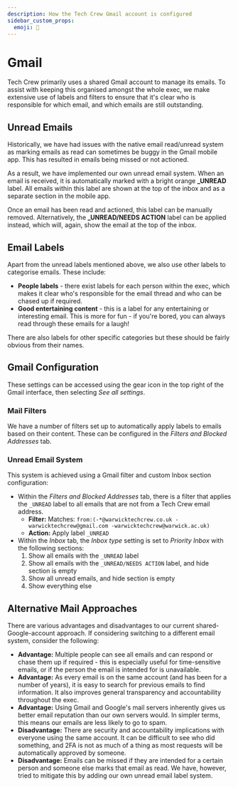 ```yaml
---
description: How the Tech Crew Gmail account is configured
sidebar_custom_props:
  emoji: 📨
---
```


# Gmail

Tech Crew primarily uses a shared Gmail account to manage its emails. To assist with keeping this organised amongst the
whole exec, we make extensive use of labels and filters to ensure that it's clear who is responsible for which email,
and which emails are still outstanding.

## Unread Emails

Historically, we have had issues with the native email read/unread system as marking emails as read can sometimes be
buggy in the Gmail mobile app. This has resulted in emails being missed or not actioned.

As a result, we have implemented our own unread email system. When an email is received, it is automatically marked with
a bright orange **\_UNREAD** label. All emails within this label are shown at the top of the inbox and as a separate
section in the mobile app.

Once an email has been read and actioned, this label can be manually removed. Alternatively, the **\_UNREAD/NEEDS
ACTION** label can be applied instead, which will, again, show the email at the top of the inbox.

## Email Labels

Apart from the unread labels mentioned above, we also use other labels to categorise emails. These include:

- **People labels** - there exist labels for each person within the exec, which makes it clear who's responsible for the
  email thread and who can be chased up if required.
- **Good entertaining content** - this is a label for any entertaining or interesting email. This is more for fun - if
  you're bored, you can always read through these emails for a laugh!

There are also labels for other specific categories but these should be fairly obvious from their names.

## Gmail Configuration

These settings can be accessed using the gear icon in the top right of the Gmail interface, then selecting _See all
settings_.

### Mail Filters

We have a number of filters set up to automatically apply labels to emails based on their content. These can be
configured in the _Filters and Blocked Addresses_ tab.

### Unread Email System

This system is achieved using a Gmail filter and custom Inbox section configuration:

- Within the _Filters and Blocked Addresses_ tab, there is a filter that applies the `_UNREAD` label to all emails that
  are not from a Tech Crew email address.
  - **Filter:** Matches: `from:(-*@warwicktechcrew.co.uk -warwicktechcrew@gmail.com -warwicktechcrew@warwick.ac.uk)`
  - **Action:** Apply label `_UNREAD`
- Within the _Inbox_ tab, the _Inbox type_ setting is set to _Priority Inbox_ with the following sections:
  1. Show all emails with the `_UNREAD` label
  2. Show all emails with the `_UNREAD/NEEDS ACTION` label, and hide section is empty
  3. Show all unread emails, and hide section is empty
  4. Show everything else

## Alternative Mail Approaches

There are various advantages and disadvantages to our current shared-Google-account approach. If considering switching
to a different email system, consider the following:

- **Advantage:** Multiple people can see all emails and can respond or chase them up if required - this is especially
  useful for time-sensitive emails, or if the person the email is intended for is unavailable.
- **Advantage:** As every email is on the same account (and has been for a number of years), it is easy to search for
  previous emails to find information. It also improves general transparency and accountability throughout the exec.
- **Advantage:** Using Gmail and Google's mail servers inherently gives us better email reputation than our own servers
  would. In simpler terms, this means our emails are less likely to go to spam.
- **Disadvantage:** There are security and accountability implications with everyone using the same account. It can be
  difficult to see who did something, and 2FA is not as much of a thing as most requests will be automatically approved
  by someone.
- **Disadvantage:** Emails can be missed if they are intended for a certain person and someone else marks that email as
  read. We have, however, tried to mitigate this by adding our own unread email label system.
